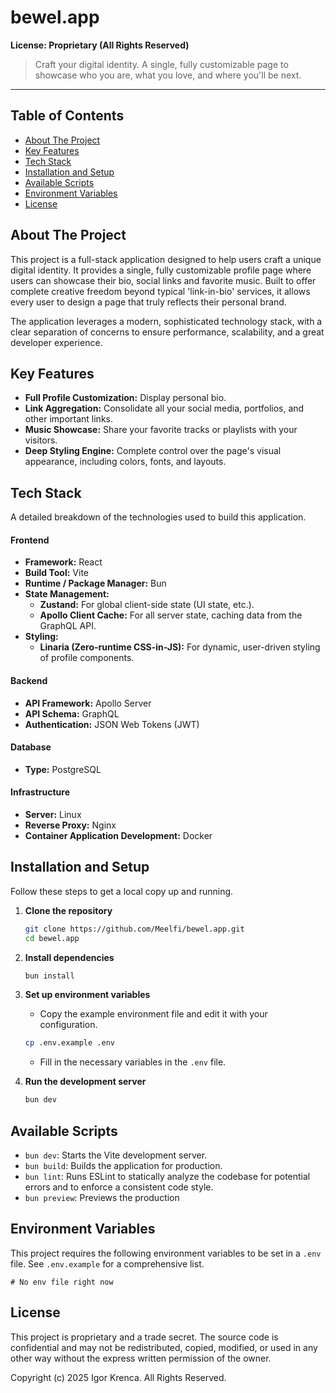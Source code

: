 # bewel.app

**License: Proprietary (All Rights Reserved)**

> Craft your digital identity. A single, fully customizable page to showcase who you are, what you love, and where you'll be next.

---

## Table of Contents

- [About The Project](#about-the-project)
- [Key Features](#key-features)
- [Tech Stack](#tech-stack)
- [Installation and Setup](#installation-and-setup)
- [Available Scripts](#available-scripts)
- [Environment Variables](#environment-variables)
- [License](#license)

## About The Project

This project is a full-stack application designed to help users craft a unique digital identity. It provides a single, fully customizable profile page where users can showcase their bio, social links and favorite music. Built to offer complete creative freedom beyond typical 'link-in-bio' services, it allows every user to design a page that truly reflects their personal brand.

The application leverages a modern, sophisticated technology stack, with a clear separation of concerns to ensure performance, scalability, and a great developer experience.

## Key Features

-   **Full Profile Customization:** Display personal bio.
-   **Link Aggregation:** Consolidate all your social media, portfolios, and other important links.
-   **Music Showcase:** Share your favorite tracks or playlists with your visitors.
-   **Deep Styling Engine:** Complete control over the page's visual appearance, including colors, fonts, and layouts.

## Tech Stack

A detailed breakdown of the technologies used to build this application.

#### **Frontend**
-   **Framework:** React
-   **Build Tool:** Vite
-   **Runtime / Package Manager:** Bun
-   **State Management:**
    -   **Zustand:** For global client-side state (UI state, etc.).
    -   **Apollo Client Cache:** For all server state, caching data from the GraphQL API.
-   **Styling:**
    -   **Linaria (Zero-runtime CSS-in-JS):** For dynamic, user-driven styling of profile components.

#### **Backend**
-   **API Framework:** Apollo Server
-   **API Schema:** GraphQL
-   **Authentication:** JSON Web Tokens (JWT)

#### **Database**
-   **Type:** PostgreSQL

#### **Infrastructure**
-   **Server:** Linux
-   **Reverse Proxy:** Nginx
-   **Container Application Development:** Docker 

## Installation and Setup

Follow these steps to get a local copy up and running.

1.  **Clone the repository**
    ```bash
    git clone https://github.com/Meelfi/bewel.app.git
    cd bewel.app
    ```
2.  **Install dependencies**
    ```bash
    bun install
    ```
3.  **Set up environment variables**
    -   Copy the example environment file and edit it with your configuration.
    ```bash
    cp .env.example .env
    ```
    -   Fill in the necessary variables in the `.env` file.

4.  **Run the development server**
    ```bash
    bun dev
    ```

## Available Scripts

-   `bun dev`: Starts the Vite development server.
-   `bun build`: Builds the application for production.
-   `bun lint`: Runs ESLint to statically analyze the codebase for potential errors and to enforce a consistent code style.
-   `bun preview`: Previews the production
## Environment Variables

This project requires the following environment variables to be set in a `.env` file. See `.env.example` for a comprehensive list.

```env
# No env file right now
```

## License

This project is proprietary and a trade secret. The source code is confidential and may not be redistributed, copied, modified, or used in any other way without the express written permission of the owner.

Copyright (c) 2025 Igor Krenca. All Rights Reserved.
